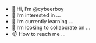 - 👋 Hi, I’m @cybeerboy
- 👀 I’m interested in ...
- 🌱 I’m currently learning ...
- 💞️ I’m looking to collaborate on ...
- 📫 How to reach me ...

<!---
cybeerboy/cybeerboy is a ✨ special ✨ repository because its `README.md` (this file) appears on your GitHub profile.
You can click the Preview link to take a look at your changes.
--->
